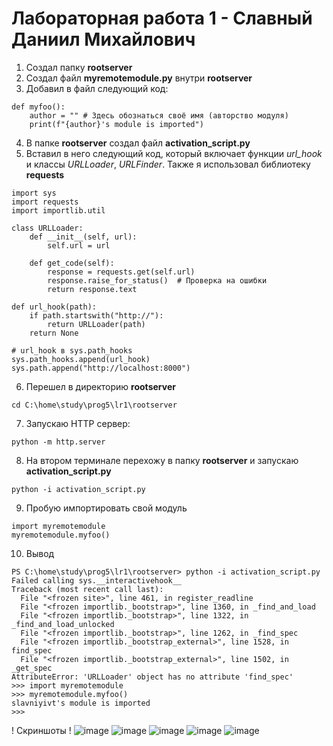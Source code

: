 # Лабораторная работа 1 - Славный Даниил Михайлович 
1. Создал папку **rootserver** 
2. Создал файл **myremotemodule.py** внутри **rootserver**
3. Добавил в файл следующий код:
```
def myfoo():
    author = "" # Здесь обознаться своё имя (авторство модуля)
    print(f"{author}'s module is imported")
```
4. В папке **rootserver** создал файл **activation_script.py**
5. Вставил в него следующий код, который включает функции *url_hook* и классы *URLLoader*, *URLFinder*. Также я использовал библиотеку **requests**
```
import sys
import requests
import importlib.util

class URLLoader:
    def __init__(self, url):
        self.url = url

    def get_code(self):
        response = requests.get(self.url)
        response.raise_for_status()  # Проверка на ошибки
        return response.text

def url_hook(path):
    if path.startswith("http://"):
        return URLLoader(path)
    return None

# url_hook в sys.path_hooks
sys.path_hooks.append(url_hook)
sys.path.append("http://localhost:8000")  
```
6. Перешел в директорию **rootserver**
```
cd C:\home\study\prog5\lr1\rootserver
```
7. Запускаю HTTP сервер:
```
python -m http.server
```
8. На втором терминале перехожу в папку **rootserver** и запускаю **activation_script.py**
```
python -i activation_script.py
```
9. Пробую импортировать свой модуль
```
import myremotemodule
myremotemodule.myfoo()
```
10. Вывод
```
PS C:\home\study\prog5\lr1\rootserver> python -i activation_script.py 
Failed calling sys.__interactivehook__
Traceback (most recent call last):
  File "<frozen site>", line 461, in register_readline
  File "<frozen importlib._bootstrap>", line 1360, in _find_and_load
  File "<frozen importlib._bootstrap>", line 1322, in _find_and_load_unlocked
  File "<frozen importlib._bootstrap>", line 1262, in _find_spec
  File "<frozen importlib._bootstrap_external>", line 1528, in find_spec
  File "<frozen importlib._bootstrap_external>", line 1502, in _get_spec
AttributeError: 'URLLoader' object has no attribute 'find_spec'
>>> import myremotemodule
>>> myremotemodule.myfoo()
slavniyivt's module is imported
>>>
```
! Скриншоты ! 
![image](https://github.com/user-attachments/assets/73a095e8-dca7-4414-8813-55c1a1938768)
![image](https://github.com/user-attachments/assets/17246c08-44b6-4dfb-90d5-8017c385e497)
![image](https://github.com/user-attachments/assets/507f3c9d-379d-43a2-af41-60f99649d5ca)
![image](https://github.com/user-attachments/assets/322ea459-d4cd-443a-9536-58e9def9e2ef)
![image](https://github.com/user-attachments/assets/9a0dce69-3340-459a-b33e-f5767f6910fd)





